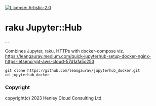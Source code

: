 [![License: Artistic-2.0](https://img.shields.io/badge/License-Artistic%202.0-0298c3.svg)](https://opensource.org/licenses/Artistic-2.0)

# raku Jupyter::Hub
...

Combines Jupyter, raku, HTTPs with docker-compose
viz. https://leangaurav.medium.com/quick-jupyterhub-setup-docker-nginx-https-letsencrypt-aws-cloud-57d1afa5c253

```
git clone https://github.com/leangaurav/jupyterhub_docker.git
cd jupyterhub_docker
```

### Copyright
copyright(c) 2023 Henley Cloud Consulting Ltd.
